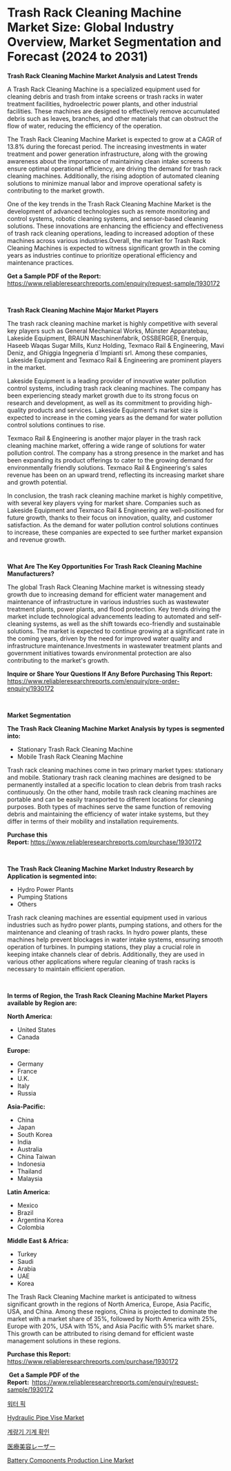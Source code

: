 <p><h1>Trash Rack Cleaning Machine Market Size: Global Industry Overview, Market Segmentation and Forecast (2024 to 2031)</h1></p><p><strong>Trash Rack Cleaning Machine Market Analysis and Latest Trends</strong></p>
<p><p>A Trash Rack Cleaning Machine is a specialized equipment used for cleaning debris and trash from intake screens or trash racks in water treatment facilities, hydroelectric power plants, and other industrial facilities. These machines are designed to effectively remove accumulated debris such as leaves, branches, and other materials that can obstruct the flow of water, reducing the efficiency of the operation.</p><p>The Trash Rack Cleaning Machine Market is expected to grow at a CAGR of 13.8% during the forecast period. The increasing investments in water treatment and power generation infrastructure, along with the growing awareness about the importance of maintaining clean intake screens to ensure optimal operational efficiency, are driving the demand for trash rack cleaning machines. Additionally, the rising adoption of automated cleaning solutions to minimize manual labor and improve operational safety is contributing to the market growth.</p><p>One of the key trends in the Trash Rack Cleaning Machine Market is the development of advanced technologies such as remote monitoring and control systems, robotic cleaning systems, and sensor-based cleaning solutions. These innovations are enhancing the efficiency and effectiveness of trash rack cleaning operations, leading to increased adoption of these machines across various industries.Overall, the market for Trash Rack Cleaning Machines is expected to witness significant growth in the coming years as industries continue to prioritize operational efficiency and maintenance practices.</p></p>
<p><strong>Get a Sample PDF of the Report:&nbsp;</strong> <a href="https://www.reliableresearchreports.com/enquiry/request-sample/1930172">https://www.reliableresearchreports.com/enquiry/request-sample/1930172</a></p>
<p>&nbsp;</p>
<p><strong>Trash Rack Cleaning Machine Major Market Players</strong></p>
<p><p>The trash rack cleaning machine market is highly competitive with several key players such as General Mechanical Works, Münster Apparatebau, Lakeside Equipment, BRAUN Maschinenfabrik, OSSBERGER, Enerquip, Haseeb Waqas Sugar Mills, Kunz Holding, Texmaco Rail & Engineering, Mavi Deniz, and Ghiggia Ingegneria d`Impianti srl. Among these companies, Lakeside Equipment and Texmaco Rail & Engineering are prominent players in the market.</p><p>Lakeside Equipment is a leading provider of innovative water pollution control systems, including trash rack cleaning machines. The company has been experiencing steady market growth due to its strong focus on research and development, as well as its commitment to providing high-quality products and services. Lakeside Equipment's market size is expected to increase in the coming years as the demand for water pollution control solutions continues to rise.</p><p>Texmaco Rail & Engineering is another major player in the trash rack cleaning machine market, offering a wide range of solutions for water pollution control. The company has a strong presence in the market and has been expanding its product offerings to cater to the growing demand for environmentally friendly solutions. Texmaco Rail & Engineering's sales revenue has been on an upward trend, reflecting its increasing market share and growth potential.</p><p>In conclusion, the trash rack cleaning machine market is highly competitive, with several key players vying for market share. Companies such as Lakeside Equipment and Texmaco Rail & Engineering are well-positioned for future growth, thanks to their focus on innovation, quality, and customer satisfaction. As the demand for water pollution control solutions continues to increase, these companies are expected to see further market expansion and revenue growth.</p></p>
<p>&nbsp;</p>
<p><strong>What Are The Key Opportunities For Trash Rack Cleaning Machine Manufacturers?</strong></p>
<p><p>The global Trash Rack Cleaning Machine market is witnessing steady growth due to increasing demand for efficient water management and maintenance of infrastructure in various industries such as wastewater treatment plants, power plants, and flood protection. Key trends driving the market include technological advancements leading to automated and self-cleaning systems, as well as the shift towards eco-friendly and sustainable solutions. The market is expected to continue growing at a significant rate in the coming years, driven by the need for improved water quality and infrastructure maintenance.Investments in wastewater treatment plants and government initiatives towards environmental protection are also contributing to the market's growth.</p></p>
<p><strong>Inquire or Share Your Questions If Any Before Purchasing This Report:</strong> <a href="https://www.reliableresearchreports.com/enquiry/pre-order-enquiry/1930172">https://www.reliableresearchreports.com/enquiry/pre-order-enquiry/1930172</a></p>
<p>&nbsp;</p>
<p><strong>Market Segmentation</strong></p>
<p><strong>The Trash Rack Cleaning Machine Market Analysis by types is segmented into:</strong></p>
<p><ul><li>Stationary Trash Rack Cleaning Machine</li><li>Mobile Trash Rack Cleaning Machine</li></ul></p>
<p><p>Trash rack cleaning machines come in two primary market types: stationary and mobile. Stationary trash rack cleaning machines are designed to be permanently installed at a specific location to clean debris from trash racks continuously. On the other hand, mobile trash rack cleaning machines are portable and can be easily transported to different locations for cleaning purposes. Both types of machines serve the same function of removing debris and maintaining the efficiency of water intake systems, but they differ in terms of their mobility and installation requirements.</p></p>
<p><strong>Purchase this Report:&nbsp;</strong><a href="https://www.reliableresearchreports.com/purchase/1930172">https://www.reliableresearchreports.com/purchase/1930172</a></p>
<p>&nbsp;</p>
<p><strong>The Trash Rack Cleaning Machine Market Industry Research by Application is segmented into:</strong></p>
<p><ul><li>Hydro Power Plants</li><li>Pumping Stations</li><li>Others</li></ul></p>
<p><p>Trash rack cleaning machines are essential equipment used in various industries such as hydro power plants, pumping stations, and others for the maintenance and cleaning of trash racks. In hydro power plants, these machines help prevent blockages in water intake systems, ensuring smooth operation of turbines. In pumping stations, they play a crucial role in keeping intake channels clear of debris. Additionally, they are used in various other applications where regular cleaning of trash racks is necessary to maintain efficient operation.</p></p>
<p>&nbsp;</p>
<p><strong>In terms of Region, the Trash Rack Cleaning Machine Market Players available by Region are:</strong></p>
<p>
    <p> <strong> North America: </strong>
        <ul>
            <li>United States</li>
            <li>Canada</li>
        </ul>
        </p> 
    <p> <strong> Europe: </strong>
        <ul>
            <li>Germany</li>
            <li>France</li>
            <li>U.K.</li>
            <li>Italy</li>
            <li>Russia</li>
        </ul>
        </p> 
    <p> <strong> Asia-Pacific: </strong>
        <ul>
            <li>China</li>
            <li>Japan</li>
            <li>South Korea</li>
            <li>India</li>
            <li>Australia</li>
            <li>China Taiwan</li>
            <li>Indonesia</li>
            <li>Thailand</li>
            <li>Malaysia</li>
        </ul>
        </p> 
    <p> <strong> Latin America: </strong>
        <ul>
            <li>Mexico</li>
            <li>Brazil</li>
            <li>Argentina Korea</li>
            <li>Colombia</li>
        </ul>
        </p> 
    <p> <strong> Middle East & Africa: </strong>
        <ul>
            <li>Turkey</li>
            <li>Saudi</li>
            <li>Arabia</li>
            <li>UAE</li>
            <li>Korea</li>
        </ul>
    </p>
    </p>
<p><p>The Trash Rack Cleaning Machine market is anticipated to witness significant growth in the regions of North America, Europe, Asia Pacific, USA, and China. Among these regions, China is projected to dominate the market with a market share of 35%, followed by North America with 25%, Europe with 20%, USA with 15%, and Asia Pacific with 5% market share. This growth can be attributed to rising demand for efficient waste management solutions in these regions.</p></p>
<p><strong>Purchase this Report: </strong><a href="https://www.reliableresearchreports.com/purchase/1930172">https://www.reliableresearchreports.com/purchase/1930172</a></p>
<p>&nbsp;<strong>Get a Sample PDF of the Report:&nbsp;&nbsp;</strong><a href="https://www.reliableresearchreports.com/enquiry/request-sample/1930172">https://www.reliableresearchreports.com/enquiry/request-sample/1930172</a></p>
<p><strong></strong></p>
<p><p><a href="https://medium.com/@duttgfgzg7325/%EC%88%98%EA%B8%B0-%ED%94%BD%EC%8A%A4-%EC%8B%9C%EC%9E%A5-%EA%B7%9C%EB%AA%A8-%EB%B0%8F-%EC%8B%9C%EC%9E%A5-%EB%8F%99%ED%96%A5-%EC%82%B0%EC%97%85-%EA%B0%9C%EC%9A%94-%EC%A0%84%EC%B2%B4-2024-2031-1c6a185bd5b0">워터 픽</a></p><p><a href="https://shimmer-gardenia-37a.notion.site/Hydraulic-Pipe-Vise-Market-Size-Global-Industry-Overview-Market-Segmentation-and-Forecast-2024-to-1423fed147b44aedaf97dafbf2237015">Hydraulic Pipe Vise Market</a></p><p><a href="https://medium.com/@duttgfgzg7325/%EB%B6%84%EC%84%9D-%EC%A4%91%EB%9F%89-%EA%B8%B0%EA%B3%84-%EC%8B%9C%EC%9E%A5-%EA%B8%80%EB%A1%9C%EB%B2%8C-%EC%82%B0%EC%97%85-%EC%A0%84%EB%A7%9D-%EB%B0%8F-%EC%98%88%EC%B8%A1-2024%EB%85%84%EB%B6%80%ED%84%B0-2031%EB%85%84-22d16ad62a41">계량기 기계 확인</a></p><p><a href="https://medium.com/@joniki_bangla07/%E5%8C%BB%E7%99%82%E7%BE%8E%E5%AE%B9%E3%83%AC%E3%83%BC%E3%82%B6%E3%83%BC%E5%B8%82%E5%A0%B4%E3%83%A1%E3%83%88%E3%83%AA%E3%83%83%E3%82%AF%E3%82%B9%E3%81%AE%E3%83%87%E3%82%B3%E3%83%BC%E3%83%87%E3%82%A3%E3%83%B3%E3%82%B0-%E5%B8%82%E5%A0%B4%E3%82%B7%E3%82%A7%E3%82%A2-%E3%83%88%E3%83%AC%E3%83%B3%E3%83%89-%E6%88%90%E9%95%B7%E3%83%91%E3%82%BF%E3%83%BC%E3%83%B3-69ae95993899">医療美容レーザー</a></p><p><a href="https://meowing-lemming-dd3.notion.site/Battery-Components-Production-Line-Market-Size-Growth-Outlook-from-2024-to-2031-projecting-at-Mark-ce7b61b815d041b799385b0d87691c09">Battery Components Production Line Market</a></p></p>